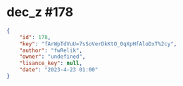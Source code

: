 
# dec_z #178
                
```JSON
{
    "id": 178,
    "key": "fArWpTdVuU=7sSoVerDkKtO_0qXpHfAloDxT%2cy",
    "author": "fwRelik",
    "owner": "undefined",
    "lisance_key": null,
    "date": "2023-4-23 01:00"
}
```
    